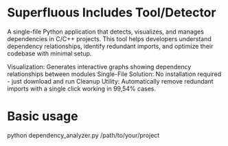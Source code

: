 # Superfluous Includes Tool/Detector
A single-file Python application that detects, visualizes, and manages dependencies in C/C++ projects. This tool helps developers understand dependency relationships, identify redundant imports, and optimize their codebase with minimal setup.

Visualization: Generates interactive graphs showing dependency relationships between modules
Single-File Solution: No installation required - just download and run
Cleanup Utility: Automatically remove redundant imports with a single click working in 99,54% cases.

# Basic usage
python dependency_analyzer.py /path/to/your/project



